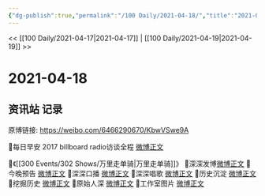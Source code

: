 ```yaml
---
{"dg-publish":true,"permalink":"/100 Daily/2021-04-18/","title":"2021-04-18","created":"2023-04-09T15:59:49.025+08:00","updated":"2023-04-09T16:00:06.041+08:00"}
---
```



<< [[100 Daily/2021-04-17\|2021-04-17]] | [[100 Daily/2021-04-19\|2021-04-19]] >>

# 2021-04-18

## 资讯站 记录

原博链接: https://weibo.com/6466290670/KbwVSwe9A

🌟每日早安
2017 billboard radio访谈全程 [微博正文](https://m.weibo.cn/6466290670/4627254628319285)

🌟《[[300 Events/302 Shows/万里走单骑\|万里走单骑]]》
🌿深深发博[微博正文](https://m.weibo.cn/6466290670/4627474656795363)
🌿今晚预告 [微博正文](https://m.weibo.cn/6466290670/4627326640326879)
🌿深深口播 [微博正文](https://m.weibo.cn/6466290670/4627401504195176)
🌿深深唱歌 [微博正文](https://m.weibo.cn/6466290670/4627448190470501)
🌿历史沉淀 [微博正文](https://m.weibo.cn/6466290670/4627451269350259)
🌿挖掘历史 [微博正文](https://m.weibo.cn/6466290670/4627452460796237)
🌿原始人深 [微博正文](https://m.weibo.cn/6466290670/4627458261517769)
🌿工作室图片 [微博正文](https://m.weibo.cn/6466290670/4627476775440147)

